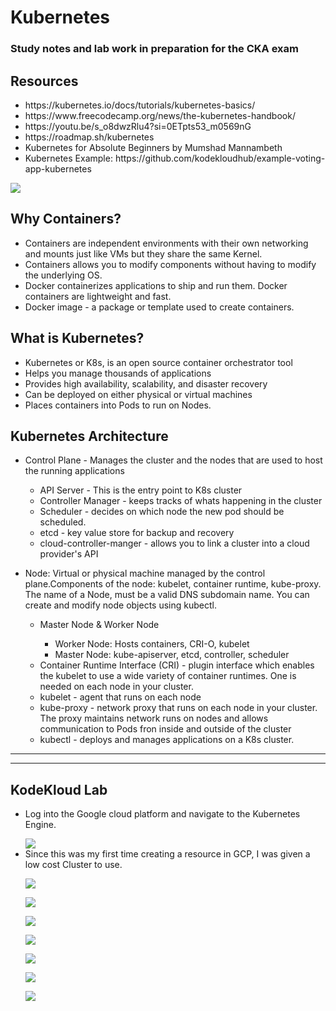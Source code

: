 # Kubernetes
### Study notes and lab work in preparation for the CKA exam
<h2>Resources</h2>
<p>
  <ul>
    <li>https://kubernetes.io/docs/tutorials/kubernetes-basics/</li>
    <li>https://www.freecodecamp.org/news/the-kubernetes-handbook/</li>
    <li>https://youtu.be/s_o8dwzRlu4?si=0ETpts53_m0569nG</li>
    <li>https://roadmap.sh/kubernetes</li>
    <li>Kubernetes for Absolute Beginners by Mumshad Mannambeth</li>
    <li>Kubernetes Example: https://github.com/kodekloudhub/example-voting-app-kubernetes</li>
  </ul>
</p>
<p><img src="kubernetescluster.png"></p>
<h2>Why Containers?</h2>
<p>
  <ul>
    <li>Containers are independent environments with their own networking and mounts just like VMs but they share the same Kernel.</li>
    <li>Containers allows you to modify components without having to modify the underlying OS.</li>
    <li>Docker containerizes applications to ship and run them. Docker containers are lightweight and fast.</li>
    <li>Docker image - a package or template used to create containers.</li>
  </ul>
</p>

<h2>What is Kubernetes?</h2>
<p>
  <ul>
    <li>Kubernetes or K8s, is an open source container orchestrator tool</li>
    <li>Helps you manage thousands of applications</li>
    <li>Provides high availability, scalability, and disaster recovery</li>
    <li>Can be deployed on either physical or virtual machines</li>
    <li>Places containers into Pods to run on Nodes.</li>
  </ul>
</p>

<h2>Kubernetes Architecture</h2>
<p>
  <ul>
    <li>Control Plane - Manages the cluster and the nodes that are used to host the running applications</li>
    <p>
    <ul>
      <li>API Server - This is the entry point to K8s cluster</li>
      <li>Controller Manager - keeps tracks of whats happening in the cluster</li>
      <li>Scheduler - decides on which node the new pod should be scheduled.</li>
      <li>etcd - key value store for backup and recovery</li>
      <li>cloud-controller-manger - allows you to link a cluster into a cloud provider's API</li>
    </ul>
  </p>
    </ul>
    <ul>
    <li>Node: Virtual or physical machine managed by the control plane.Components of the node: kubelet, container runtime, kube-proxy. The name of a Node, must be a valid DNS subdomain name. You can create and modify node objects using kubectl.</li>
      <p>
        <ul>
          <li>Master Node & Worker Node</li>
            <ul>
              <li>Worker Node: Hosts containers, CRI-O, kubelet</li>
              <li>Master Node: kube-apiserver, etcd, controller, scheduler</li>
            </ul>
          <li>Container Runtime Interface (CRI) - plugin interface which enables the kubelet to use a wide variety of container runtimes. One is needed on each node in your cluster.</li>
          <li>kubelet - agent that runs on each node</li>
          <li>kube-proxy - network proxy that runs on each node in your cluster. The proxy maintains network runs on nodes and allows communication to Pods fron inside and outside of the cluster</li>
          <li>kubectl - deploys and manages applications on a K8s cluster.</li>
        </ul>
      </p>
    </ul>
  </ul>
</p>
        
  -------------------------------------------------------------------------------------------------------------------------      
  -------------------------------------------------------------------------------------------------------------------------      
        
  <h2>KodeKloud Lab</h2>
<p>
  <ul>
      <li>Log into the Google cloud platform and navigate to the Kubernetes Engine.</li>
    <p></p>
      <img src="Screenshot 2023-12-01 215658.png">
    <li>Since this was my first time creating a resource in GCP, I was given a low cost Cluster to use.</li>
  <p></p>
  <img src="Screenshot 2023-12-01 215903.png">
<p><img src="Screenshot 2023-12-01 222450.png"></p>
<p><img src="Screenshot 2023-12-01 222532.png"></p>
<p><img src="Screenshot 2023-12-01 225117.png"></p>
<p><img src="Screenshot 2023-12-01 230416.png"></p>
<p><img src="Screenshot 2023-12-01 230755.png"></p>
<p><img src="Screenshot 2023-12-01 230908.png"></p>
  </ul>
</p>
